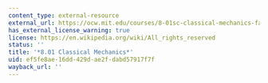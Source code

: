 ```yaml
---
content_type: external-resource
external_url: https://ocw.mit.edu/courses/8-01sc-classical-mechanics-fall-2016/
has_external_license_warning: true
license: https://en.wikipedia.org/wiki/All_rights_reserved
status: ''
title: '*8.01 Classical Mechanics*'
uid: ef5fe8ae-16dd-429d-ae2f-dabd57917f7f
wayback_url: ''
---
```


